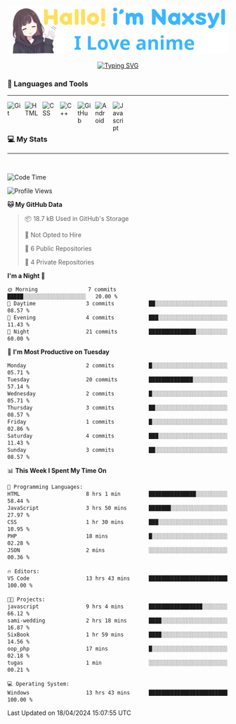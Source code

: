 <p align="center"><a href="https://github.com/Naxsyl"><img width=580px alt="Hello, I'm Naxsyl. I Love Anime" src="img/banner.png" /></a></p>

<p align="center">
<a href="https://git.io/typing-svg"><img src="https://readme-typing-svg.herokuapp.com?font=Fira+Code&weight=600&size=22&pause=1000&center=true&vCenter=true&random=false&width=435&lines=Newbie+Programmer;Back-end+web+and+app+developer;Learn+Something+Interesting" alt="Typing SVG" /></a>
</p>

### 🧰 Languages and Tools

---

<img align="left" alt="Git" width="30px" style="padding-right:10px;" src="https://cdn.jsdelivr.net/gh/devicons/devicon/icons/git/git-original.svg" />
<img align="left" alt="HTML" width="30px" style="padding-right:10px;" src="https://cdn.jsdelivr.net/gh/devicons/devicon/icons/html5/html5-plain.svg" />
<img align="left" alt="CSS" width="30px" style="padding-right:10px;" src="https://cdn.jsdelivr.net/gh/devicons/devicon/icons/css3/css3-plain.svg" />
<img align="left" alt="C++" width="30px" style="padding-right:10px;" src="https://cdn.jsdelivr.net/gh/devicons/devicon/icons/cplusplus/cplusplus-line.svg" />
<img align="left" alt="GitHub" width="30px" style="padding-right:10px;" src="https://cdn.jsdelivr.net/gh/devicons/devicon/icons/github/github-original.svg" />
<img align="left" alt="Android" width="30px" style="padding-right:10px;" src="https://cdn.jsdelivr.net/gh/devicons/devicon/icons/android/android-plain.svg" />
<img align="left" alt="Javascript" width="30px" style="padding-right:10px;" src="https://cdn.jsdelivr.net/gh/devicons/devicon@latest/icons/javascript/javascript-original.svg" />
<br>
<br>
<br>


### 💻 My Stats

---

<br>

<!--START_SECTION:waka-->
![Code Time](http://img.shields.io/badge/Code%20Time-13%20hrs%2049%20mins-blue)

![Profile Views](http://img.shields.io/badge/Profile%20Views-216-blue)

**🐱 My GitHub Data** 

> 📦 18.7 kB Used in GitHub's Storage 
 > 
> 🚫 Not Opted to Hire
 > 
> 📜 6 Public Repositories 
 > 
> 🔑 4 Private Repositories 
 > 
**I'm a Night 🦉** 

```text
🌞 Morning                7 commits           █████░░░░░░░░░░░░░░░░░░░░   20.00 % 
🌆 Daytime                3 commits           ██░░░░░░░░░░░░░░░░░░░░░░░   08.57 % 
🌃 Evening                4 commits           ███░░░░░░░░░░░░░░░░░░░░░░   11.43 % 
🌙 Night                  21 commits          ███████████████░░░░░░░░░░   60.00 % 
```
📅 **I'm Most Productive on Tuesday** 

```text
Monday                   2 commits           █░░░░░░░░░░░░░░░░░░░░░░░░   05.71 % 
Tuesday                  20 commits          ██████████████░░░░░░░░░░░   57.14 % 
Wednesday                2 commits           █░░░░░░░░░░░░░░░░░░░░░░░░   05.71 % 
Thursday                 3 commits           ██░░░░░░░░░░░░░░░░░░░░░░░   08.57 % 
Friday                   1 commits           █░░░░░░░░░░░░░░░░░░░░░░░░   02.86 % 
Saturday                 4 commits           ███░░░░░░░░░░░░░░░░░░░░░░   11.43 % 
Sunday                   3 commits           ██░░░░░░░░░░░░░░░░░░░░░░░   08.57 % 
```


📊 **This Week I Spent My Time On** 

```text
💬 Programming Languages: 
HTML                     8 hrs 1 min         ███████████████░░░░░░░░░░   58.44 % 
JavaScript               3 hrs 50 mins       ███████░░░░░░░░░░░░░░░░░░   27.97 % 
CSS                      1 hr 30 mins        ███░░░░░░░░░░░░░░░░░░░░░░   10.95 % 
PHP                      18 mins             █░░░░░░░░░░░░░░░░░░░░░░░░   02.28 % 
JSON                     2 mins              ░░░░░░░░░░░░░░░░░░░░░░░░░   00.36 % 

🔥 Editors: 
VS Code                  13 hrs 43 mins      █████████████████████████   100.00 % 

🐱‍💻 Projects: 
javascript               9 hrs 4 mins        █████████████████░░░░░░░░   66.12 % 
sami-wedding             2 hrs 18 mins       ████░░░░░░░░░░░░░░░░░░░░░   16.87 % 
SixBook                  1 hr 59 mins        ████░░░░░░░░░░░░░░░░░░░░░   14.56 % 
oop_php                  17 mins             █░░░░░░░░░░░░░░░░░░░░░░░░   02.18 % 
tugas                    1 min               ░░░░░░░░░░░░░░░░░░░░░░░░░   00.21 % 

💻 Operating System: 
Windows                  13 hrs 43 mins      █████████████████████████   100.00 % 
```


 Last Updated on 18/04/2024 15:07:55 UTC
<!--END_SECTION:waka-->
